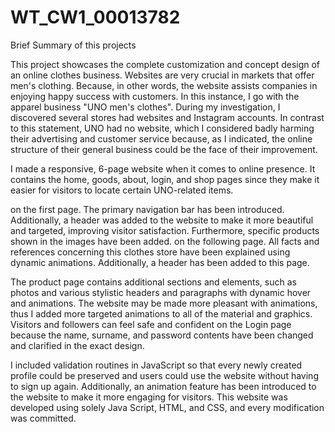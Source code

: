 # WT_CW1_00013782

Brief Summary of this projects

This project showcases the complete customization and concept design of an online clothes business. Websites are very crucial in markets that offer men's clothing. Because, in other words, the website assists companies in enjoying happy success with customers. In this instance, I go with the apparel business "UNO men's clothes". During my investigation, I discovered several stores had websites and Instagram accounts. In contrast to this statement, UNO had no website, which I considered badly harming their advertising and customer service because, as I indicated, the online structure of their general business could be the face of their improvement.

I made a responsive, 6-page website when it comes to online presence. It contains the home, goods, about, login, and shop pages since they make it easier for visitors to locate certain UNO-related items.

on the first page. The primary navigation bar has been introduced. Additionally, a header was added to the website to make it more beautiful and targeted, improving visitor satisfaction. Furthermore, specific products shown in the images have been added.
on the following page. All facts and references concerning this clothes store have been explained using dynamic animations. Additionally, a header has been added to this page.

The product page contains additional sections and elements, such as photos and various stylistic headers and paragraphs with dynamic hover and animations. The website may be made more pleasant with animations, thus I added more targeted animations to all of the material and graphics. Visitors and followers can feel safe and confident on the Login page because the name, surname, and password contents have been changed and clarified in the exact design.

I included validation routines in JavaScript so that every newly created profile could be preserved and users could use the website without having to sign up again. Additionally, an animation feature has been introduced to the website to make it more engaging for visitors.
This website was developed using solely Java Script, HTML, and CSS, and every modification was committed.
